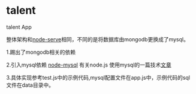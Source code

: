 # talent
talent App

整体架构和[node-serve](https://github.com/ggice/node-server)相同，不同的是将数据库由mongodb更换成了mysql。

1.踢出了mongodb相关的依赖

2.引入mysql依赖 [node-mysql](https://www.npmjs.com/package/mysql)
有关node.js 使用mysql的一篇技术[文章](http://blog.fens.me/nodejs-mysql-intro/) 

3.具体实现参考test.js中的示例代码,mysql配置文件在app.js中，示例代码的sql文件在data目录中。